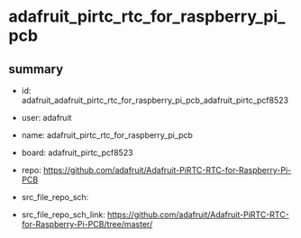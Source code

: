 # adafruit_pirtc_rtc_for_raspberry_pi_pcb
 
## summary 
* id: adafruit_adafruit_pirtc_rtc_for_raspberry_pi_pcb_adafruit_pirtc_pcf8523
* user: adafruit
* name: adafruit_pirtc_rtc_for_raspberry_pi_pcb
* board: adafruit_pirtc_pcf8523
* repo: https://github.com/adafruit/Adafruit-PiRTC-RTC-for-Raspberry-Pi-PCB



* src_file_repo_sch: 
* src_file_repo_sch_link: https://github.com/adafruit/Adafruit-PiRTC-RTC-for-Raspberry-Pi-PCB/tree/master/






